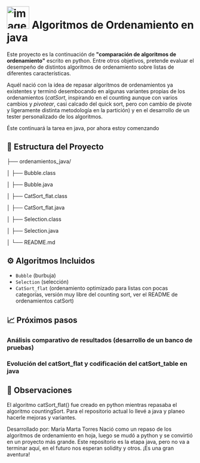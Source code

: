 # <img width="60" height="60" alt="image" src="https://github.com/user-attachments/assets/bce9f021-e7c5-40c4-8077-3a525c7c0c81" />        Algoritmos de Ordenamiento en java

Este proyecto es la continuación de **"comparación de algoritmos de ordenamiento"** escrito en python. Entre otros objetivos, pretende evaluar el desempeño de distintos algoritmos de ordenamiento sobre listas de diferentes características.

Aquél nació con la idea de repasar algoritmos de ordenamientos ya existentes y terminó desembocando en algunas variantes propias de los ordenamientos (*catSort*, inspirando en el counting aunque con varios cambios y *pivotear*, casi calcado del quick sort, pero con cambio de pivote y ligeramente distinta metodología en la partición) y en el desarrollo de un tester personalizado de los algoritmos. 

Éste continuará la tarea en java, por ahora estoy comenzando

## 📂 Estructura del Proyecto
├── ordenamientos_java/

│   ├── Bubble.class

│   ├── Bubble.java

│   ├── CatSort_flat.class

│   ├── CatSort_flat.java

│   ├── Selection.class

│   ├── Selection.java

│   └── README.md

## ⚙️ Algoritmos Incluidos

- `Bubble` (burbuja)
- `Selection` (selección)
- `CatSort_flat` (ordenamiento optimizado para listas con pocas categorías, versión muy libre del counting sort, ver el README de ordenamientos catSort)

## 📈 Próximos pasos
### Análisis comparativo de resultados (desarrollo de un banco de pruebas)

### Evolución del catSort_flat y codificación del catSort_table en java

## 🧠 Observaciones
El algoritmo catSort_flat() fue creado en python mientras repasaba el algoritmo countingSort. Para el repositorio actual lo llevé a java y planeo hacerle mejoras y variantes.

Desarrollado por:
María Marta Torres
Nació como un repaso de los algoritmos de ordenamiento en hoja, luego se mudó a python y se convirtió en un proyecto más grande. Este repositorio es la etapa java, pero no va a terminar aquí, en el futuro nos esperan solidity y otros. ¡Es una gran aventura!
